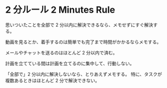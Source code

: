 # 2 分ルール 2 Minutes Rule

思いついたことを全部で 2 分以内に解決できるなら、メモせずにすぐ解決する。

動画を見るとか、着手するのは簡単でも完了まで時間がかかるならメモする。

メールやチャットを送るのはほとんど 2 分以内で済む。

計画を立てている間は計画を立てるのに集中して、行動しない。

「全部で」2 分以内に解決しないなら、とりあえずメモする。
特に、タスクが複数あるときはほとんど 2 分で解決できない。
